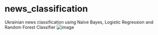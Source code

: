 # news_classification
Ukrainian news classification using Naїve Bayes, Logistic Regression and Random Forest Classifier
![image](https://user-images.githubusercontent.com/56451080/214547309-994b6811-b06a-4b47-b853-216ee18e4956.png)
